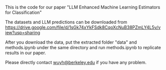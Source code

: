 This is the code for our paper "LLM Enhanced Machine Learning Estimators for Classification"

The datasets and LLM predictions can be downloaded from https://drive.google.com/file/d/1sGk74xYkFSdk8CqoXcNuB38PZmLY4L5v/view?usp=sharing 

After you download the data, put the extracted folder "data" and methods.ipynb under the same directory and run methods.ipynb to replicate results in our paper.

Please directly contact wuyh@berkeley.edu if you have any problem.
